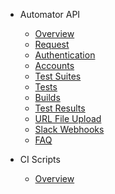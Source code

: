 - Automator API

  - [Overview](/)
  - [Request](request.md)
  - [Authentication](authentication.md)
  - [Accounts](accounts.md)
  - [Test Suites](test-suites.md)
  - [Tests](tests.md)
  - [Builds](builds.md)
  - [Test Results](test-results.md)
  - [URL File Upload](url-file-uploads.md)
  - [Slack Webhooks](slack-webhooks.md)
  - [FAQ](faq.md)

- CI Scripts
  
  - [Overview](/ci-scripts.md)